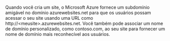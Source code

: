 Quando você cria um site, o Microsoft Azure fornece um subdomínio amigável no domínio azurewebsites.net para que os usuários possam acessar o seu site usando uma URL como http://\<meusite\>.azurewebsites.net. Você também pode associar um nome de domínio personalizado, como contoso.com, ao seu site para fornecer um nome de domínio mais reconhecível aos usuários.

